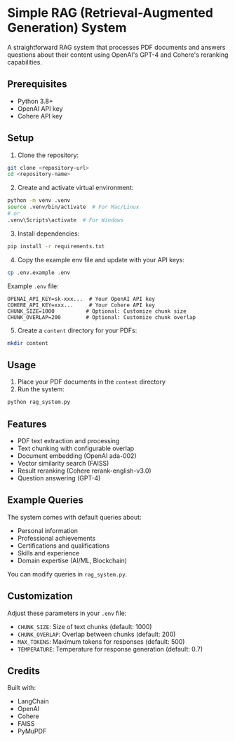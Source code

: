 # Simple RAG (Retrieval-Augmented Generation) System

A straightforward RAG system that processes PDF documents and answers questions about their content using OpenAI's GPT-4 and Cohere's reranking capabilities.

## Prerequisites

- Python 3.8+
- OpenAI API key
- Cohere API key

## Setup

1. Clone the repository:
```bash
git clone <repository-url>
cd <repository-name>
```

2. Create and activate virtual environment:
```bash
python -m venv .venv
source .venv/bin/activate  # For Mac/Linux
# or
.venv\Scripts\activate  # For Windows
```

3. Install dependencies:
```bash
pip install -r requirements.txt
```

4. Copy the example env file and update with your API keys:
```bash
cp .env.example .env
```

Example `.env` file:
```plaintext
OPENAI_API_KEY=sk-xxx...  # Your OpenAI API key
COHERE_API_KEY=xxx...     # Your Cohere API key
CHUNK_SIZE=1000          # Optional: Customize chunk size
CHUNK_OVERLAP=200        # Optional: Customize chunk overlap
```

5. Create a `content` directory for your PDFs:
```bash
mkdir content
```

## Usage

1. Place your PDF documents in the `content` directory
2. Run the system:
```bash
python rag_system.py
```

## Features

- PDF text extraction and processing
- Text chunking with configurable overlap
- Document embedding (OpenAI ada-002)
- Vector similarity search (FAISS)
- Result reranking (Cohere rerank-english-v3.0)
- Question answering (GPT-4)

## Example Queries

The system comes with default queries about:
- Personal information
- Professional achievements
- Certifications and qualifications
- Skills and experience
- Domain expertise (AI/ML, Blockchain)

You can modify queries in `rag_system.py`.

## Customization

Adjust these parameters in your `.env` file:
- `CHUNK_SIZE`: Size of text chunks (default: 1000)
- `CHUNK_OVERLAP`: Overlap between chunks (default: 200)
- `MAX_TOKENS`: Maximum tokens for responses (default: 500)
- `TEMPERATURE`: Temperature for response generation (default: 0.7)

## Credits

Built with:
- LangChain
- OpenAI
- Cohere
- FAISS
- PyMuPDF